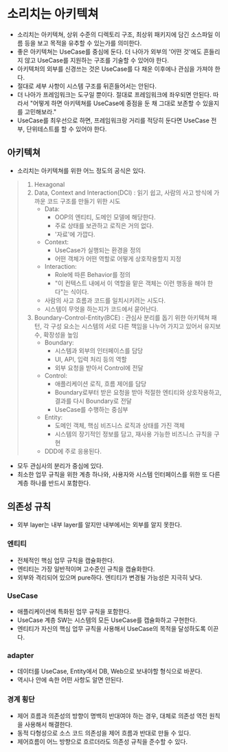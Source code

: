 # 소리치는 아키텍쳐

- 소리치는 아키텍쳐, 상위 수준의 디렉토리 구조, 최상위 패키지에 담긴 소스파일 이름 등을 보고 목적을 유추할 수 있는가를 의미한다.
- 좋은 아키텍쳐는 UseCase를 중심에 둔다. 더 나아가 외부의 '어떤 것'에도 흔들리지 않고 UseCase를 지원하는 구조를 기술할 수 있어야 한다.
- 아키텍처의 외부를 신경쓰는 것은 UseCase를 다 채운 이후에나 관심을 가져야 한다.
- 절대로 세부 사항이 시스템 구조를 뒤흔들어서는 안된다.
- 더 나아가 프레임워크는 도구일 뿐이다. 절대로 프레임워크에 좌우되면 안된다. 따라서 "어떻게 하면 아키텍쳐를 UseCase에 중점을 둔 채 그대로 보존할 수 있을지를 고민해보라."
- UseCase를 최우선으로 하면, 프레임워크랑 거리를 적당히 둔다면 UseCase 전부, 단위테스트를 할 수 있어야 한다.

## 아키텍쳐
- 소리치는 아키텍쳐를 위한 어느 정도의 공식은 있다.
> 1. Hexagonal
> 2. Data, Context and Interaction(DCI) : 읽기 쉽고, 사람의 사고 방식에 가까운 코드 구조를 만들기 위한 시도 
>    - Data: 
>      - OOP의 엔티티, 도메인 모델에 해당한다.
>      - 주로 상태를 보관하고 로직은 거의 없다.
>      - '자료'에 가깝다.
>    - Context:
>      - UseCase가 실행되는 환경을 정의
>      - 어떤 객체가 어떤 역할로 어떻게 상호작용할지 지정 
>    - Interaction:
>      - Role에 따른 Behavior를 정의
>      - "이 컨텍스트 내에서 이 역할을 맡은 객체는 이런 행동을 해야 한다"는 식이다.
>    - 사람의 사고 흐름과 코드를 일치시키려는 시도다.
>    - 시스템이 무엇을 하는지가 코드에서 묻어난다.
> 3. Boundary-Control-Entity(BCE) : 관심사 분리를 돕기 위한 아키텍쳐 패턴, 각 구성 요소는 시스템의 서로 다른 책임을 나누어 가지고 있어서 유지보수, 확장성을 높임
>    - Boundary: 
>      - 시스템과 외부의 인터페이스를 담당
>      - UI, API, 입력 처리 등의 역할
>      - 외부 요청을 받아서 Control에 전달
>    - Control:
>      - 애플리케이션 로직, 흐름 제어를 담당
>      - Boundary로부터 받은 요청을 받아 적절한 엔티티와 상호작용하고, 결과를 다시 Boundary로 전달
>      - UseCase를 수행하는 중심부
>    - Entity:
>      - 도메인 객체, 핵심 비즈니스 로직과 상태를 가진 객체
>      - 시스템의 장기적인 정보를 담고, 재사용 가능한 비즈니스 규칙을 구현
>    - DDD에 주로 응용된다.

- 모두 관심사의 분리가 중심에 있다. 
- 최소한 업무 규칙을 위한 계층 하나와, 사용자와 시스템 인터페이스를 위한 또 다른 계층 하나를 반드시 포함한다.

## 의존성 규칙
- 외부 layer는 내부 layer를 알지만 내부에서는 외부를 알지 못한다.

### 엔티티
- 전체적인 핵심 업무 규칙을 캡슐화한다.
- 엔티티는 가장 일반적이며 고수준인 규칙을 캡슐화한다.
- 외부와 격리되어 있으며 pure하다. 엔티티가 변경될 가능성은 지극히 낮다.

### UseCase
- 애플리케이션에 특화된 업무 규칙을 포함한다.
- UseCase 계층 SW는 시스템의 모든 UseCase를 캡슐화하고 구현한다. 
- 엔티티가 자신의 핵심 업무 규칙을 사용해서 UseCase의 목적을 달성하도록 이끈다.

### adapter
- 데이터를 UseCase, Entity에서 DB, Web으로 보내야할 형식으로 바꾼다.
- 역시나 안에 속한 어떤 사항도 알면 안된다.

### 경계 횡단
- 제어 흐름과 의존성의 방향이 명백히 반대여야 하는 경우, 대체로 의존성 역전 원칙을 사용해서 해결한다.
- 동적 다형성으로 소스 코드 의존성을 제어 흐름과 반대로 만들 수 있다.
- 제어흐름이 어느 방향으로 흐르더라도 의존성 규칙을 준수할 수 있다.